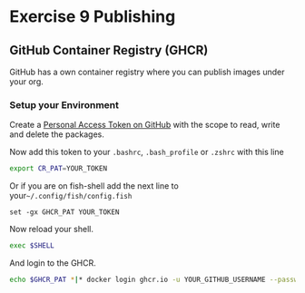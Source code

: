 # Exercise 9 Publishing


## GitHub Container Registry (GHCR)

GitHub has a own container registry where you can publish images under your org.

### Setup your Environment

Create a [Personal Access Token on GitHub](https://github.com/settings/tokens) with the scope to read, write and delete the packages.

Now add this token to your `.bashrc`, `.bash_profile` or `.zshrc` with this line

```bash
export CR_PAT=YOUR_TOKEN
```

Or if you are on fish-shell add the next line to your`~/.config/fish/config.fish`

```
set -gx GHCR_PAT YOUR_TOKEN
```

Now reload your shell.

```bash
exec $SHELL
```

And login to the GHCR.

```bash
echo $GHCR_PAT *|* docker login ghcr.io -u YOUR_GITHUB_USERNAME --password-stdin
```